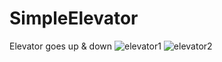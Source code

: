 # SimpleElevator
Elevator goes up &amp; down
![elevator1](https://user-images.githubusercontent.com/14100141/43037538-bef7a23c-8d16-11e8-82f1-570e2ad48a55.png)
![elevator2](https://user-images.githubusercontent.com/14100141/43037547-cbe19e4e-8d16-11e8-91a8-a10d8f41ff59.png)
